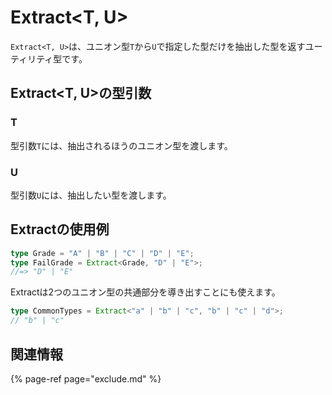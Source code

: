 # Extract&lt;T, U&gt;

`Extract<T, U>`は、ユニオン型`T`から`U`で指定した型だけを抽出した型を返すユーティリティ型です。

## Extract&lt;T, U&gt;の型引数

### T

型引数`T`には、抽出されるほうのユニオン型を渡します。

### U

型引数`U`には、抽出したい型を渡します。

## Extractの使用例

```typescript
type Grade = "A" | "B" | "C" | "D" | "E";
type FailGrade = Extract<Grade, "D" | "E">;
//=> "D" | "E"
```

Extractは2つのユニオン型の共通部分を導き出すことにも使えます。

```typescript
type CommonTypes = Extract<"a" | "b" | "c", "b" | "c" | "d">;
// "b" | "c"
```

## 関連情報

{% page-ref page="exclude.md" %}

